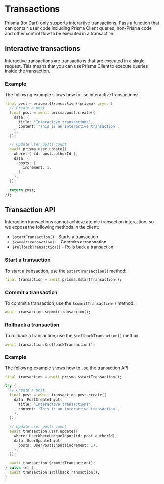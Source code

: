 # Transactions

Prisma (for Dart) only supports interactive transactions, Pass a function that can contain user code including Prisma Client queries, non-Prisma code and other control flow to be executed in a transaction.

## Interactive transactions

Interactive transactions are transactions that are executed in a single request. This means that you can use Prisma Client to execute queries inside the transaction.

### Example

The following example shows how to use interactive transactions:

```dart
final post = prisma.$transaction((prisma) async {
  // Create a post
  final post = await prisma.post.create({
    data: {
      title: 'Interactive transactions',
      content: 'This is an interactive transaction',
    },
  });

  // Update user posts count
  await prisma.user.update({
    where: { id: post.authorId },
    data: {
      posts: {
        increment: 1,
      },
    },
  });

  return post;
});
```

## Transaction API

Interaction transactions cannot achieve atomic transaction interaction, so we expose the following methods in the client:

- `$startTransaction()` - Starts a transaction
- `$commitTransaction()` - Commits a transaction
- `$rollbackTransaction()` - Rolls back a transaction

### Start a transaction

To start a transaction, use the `$startTransaction()` method:

```dart
final transaction = await prisma.$startTransaction();
```

### Commit a transaction

To commit a transaction, use the `$commitTransaction()` method:

```dart
await transaction.$commitTransaction();
```

### Rollback a transaction

To rollback a transaction, use the `$rollbackTransaction()` method:

```dart
await transaction.$rollbackTransaction();
```

### Example

The following example shows how to use the transaction API:

```dart
final transaction = await prisma.$startTransaction();

try {
  // Create a post
  final post = await transaction.post.create({
    data: PostCreateInput(
      title: 'Interactive transactions',
      content: 'This is an interactive transaction',
    ),
  });

  // Update user posts count
  await transaction.user.update({
    where: UserWhereUniqueInput(id: post.authorId),
    data: UserUpdateInput(
      posts: UserPostsInput(increment: 1),
    ),
  });

  await transaction.$commitTransaction();
} catch (e) {
  await transaction.$rollbackTransaction();
}
```
